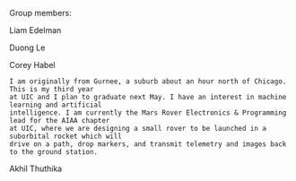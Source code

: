 



Group members: 

  Liam Edelman
  
  Duong Le
      
  Corey Habel
  
    I am originally from Gurnee, a suburb about an hour north of Chicago. This is my third year 
    at UIC and I plan to graduate next May. I have an interest in machine learning and artificial 
    intelligence. I am currently the Mars Rover Electronics & Programming lead for the AIAA chapter 
    at UIC, where we are designing a small rover to be launched in a suborbital rocket which will 
    drive on a path, drop markers, and transmit telemetry and images back to the ground station.
    
  Akhil Thuthika

